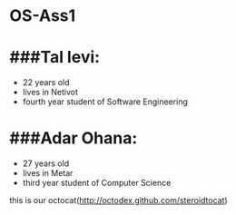 OS-Ass1
=======

###Tal levi:
============
- 22 years old  
- lives in Netivot  
- fourth year student of Software Engineering  


###Adar Ohana:
==============
* 27 years old  
* lives in Metar  
* third year student of Computer Science  

this is our octocat(http://octodex.github.com/steroidtocat)
